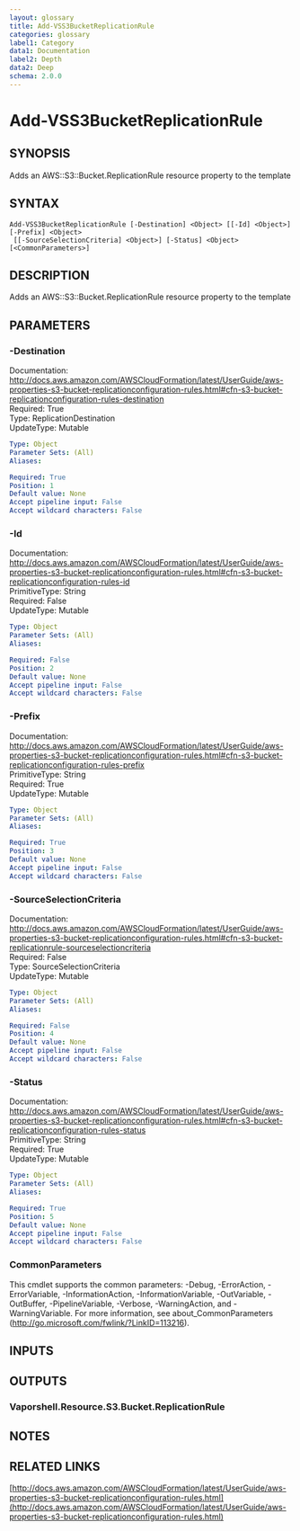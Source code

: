 ```yaml
---
layout: glossary
title: Add-VSS3BucketReplicationRule
categories: glossary
label1: Category
data1: Documentation
label2: Depth
data2: Deep
schema: 2.0.0
---
```


# Add-VSS3BucketReplicationRule

## SYNOPSIS
Adds an AWS::S3::Bucket.ReplicationRule resource property to the template

## SYNTAX

```
Add-VSS3BucketReplicationRule [-Destination] <Object> [[-Id] <Object>] [-Prefix] <Object>
 [[-SourceSelectionCriteria] <Object>] [-Status] <Object> [<CommonParameters>]
```

## DESCRIPTION
Adds an AWS::S3::Bucket.ReplicationRule resource property to the template

## PARAMETERS

### -Destination
Documentation: http://docs.aws.amazon.com/AWSCloudFormation/latest/UserGuide/aws-properties-s3-bucket-replicationconfiguration-rules.html#cfn-s3-bucket-replicationconfiguration-rules-destination    
Required: True    
Type: ReplicationDestination    
UpdateType: Mutable

```yaml
Type: Object
Parameter Sets: (All)
Aliases:

Required: True
Position: 1
Default value: None
Accept pipeline input: False
Accept wildcard characters: False
```

### -Id
Documentation: http://docs.aws.amazon.com/AWSCloudFormation/latest/UserGuide/aws-properties-s3-bucket-replicationconfiguration-rules.html#cfn-s3-bucket-replicationconfiguration-rules-id    
PrimitiveType: String    
Required: False    
UpdateType: Mutable

```yaml
Type: Object
Parameter Sets: (All)
Aliases:

Required: False
Position: 2
Default value: None
Accept pipeline input: False
Accept wildcard characters: False
```

### -Prefix
Documentation: http://docs.aws.amazon.com/AWSCloudFormation/latest/UserGuide/aws-properties-s3-bucket-replicationconfiguration-rules.html#cfn-s3-bucket-replicationconfiguration-rules-prefix    
PrimitiveType: String    
Required: True    
UpdateType: Mutable

```yaml
Type: Object
Parameter Sets: (All)
Aliases:

Required: True
Position: 3
Default value: None
Accept pipeline input: False
Accept wildcard characters: False
```

### -SourceSelectionCriteria
Documentation: http://docs.aws.amazon.com/AWSCloudFormation/latest/UserGuide/aws-properties-s3-bucket-replicationconfiguration-rules.html#cfn-s3-bucket-replicationrule-sourceselectioncriteria    
Required: False    
Type: SourceSelectionCriteria    
UpdateType: Mutable

```yaml
Type: Object
Parameter Sets: (All)
Aliases:

Required: False
Position: 4
Default value: None
Accept pipeline input: False
Accept wildcard characters: False
```

### -Status
Documentation: http://docs.aws.amazon.com/AWSCloudFormation/latest/UserGuide/aws-properties-s3-bucket-replicationconfiguration-rules.html#cfn-s3-bucket-replicationconfiguration-rules-status    
PrimitiveType: String    
Required: True    
UpdateType: Mutable

```yaml
Type: Object
Parameter Sets: (All)
Aliases:

Required: True
Position: 5
Default value: None
Accept pipeline input: False
Accept wildcard characters: False
```

### CommonParameters
This cmdlet supports the common parameters: -Debug, -ErrorAction, -ErrorVariable, -InformationAction, -InformationVariable, -OutVariable, -OutBuffer, -PipelineVariable, -Verbose, -WarningAction, and -WarningVariable.
For more information, see about_CommonParameters (http://go.microsoft.com/fwlink/?LinkID=113216).

## INPUTS

## OUTPUTS

### Vaporshell.Resource.S3.Bucket.ReplicationRule

## NOTES

## RELATED LINKS

[http://docs.aws.amazon.com/AWSCloudFormation/latest/UserGuide/aws-properties-s3-bucket-replicationconfiguration-rules.html](http://docs.aws.amazon.com/AWSCloudFormation/latest/UserGuide/aws-properties-s3-bucket-replicationconfiguration-rules.html)

